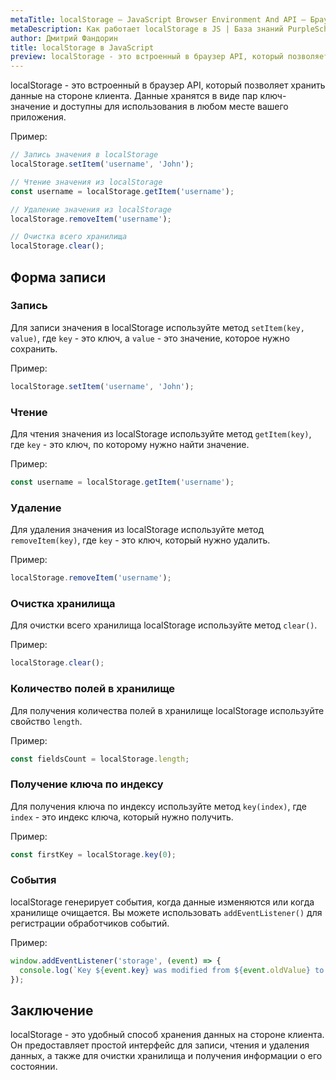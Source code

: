 ```yaml
---
metaTitle: localStorage – JavaScript Browser Environment And API – Браузерное окружение и API в JS
metaDescription: Как работает localStorage в JS | База знаний PurpleSchool
author: Дмитрий Фандорин
title: localStorage в JavaScript
preview: localStorage - это встроенный в браузер API, который позволяет хранить данные на стороне клиента...
---
```


localStorage - это встроенный в браузер API, который позволяет хранить данные на стороне клиента. Данные хранятся в виде пар ключ-значение и доступны для использования в любом месте вашего приложения.

Пример:

```javascript
// Запись значения в localStorage
localStorage.setItem('username', 'John');

// Чтение значения из localStorage
const username = localStorage.getItem('username');

// Удаление значения из localStorage
localStorage.removeItem('username');

// Очистка всего хранилища
localStorage.clear();
```

## Форма записи

### Запись

Для записи значения в localStorage используйте метод `setItem(key, value)`, где `key` - это ключ, а `value` - это значение, которое нужно сохранить.

Пример:

```javascript
localStorage.setItem('username', 'John');
```

### Чтение

Для чтения значения из localStorage используйте метод `getItem(key)`, где `key` - это ключ, по которому нужно найти значение.

Пример:

```javascript
const username = localStorage.getItem('username');
```

### Удаление

Для удаления значения из localStorage используйте метод `removeItem(key)`, где `key` - это ключ, который нужно удалить.

Пример:

```javascript
localStorage.removeItem('username');
```

### Очистка хранилища

Для очистки всего хранилища localStorage используйте метод `clear()`.

Пример:

```javascript
localStorage.clear();
```

### Количество полей в хранилище

Для получения количества полей в хранилище localStorage используйте свойство `length`.

Пример:

```javascript
const fieldsCount = localStorage.length;
```

### Получение ключа по индексу

Для получения ключа по индексу используйте метод `key(index)`, где `index` - это индекс ключа, который нужно получить.

Пример:

```javascript
const firstKey = localStorage.key(0);
```

### События

localStorage генерирует события, когда данные изменяются или когда хранилище очищается. Вы можете использовать `addEventListener()` для регистрации обработчиков событий.

Пример:

```javascript
window.addEventListener('storage', (event) => {
  console.log(`Key ${event.key} was modified from ${event.oldValue} to ${event.newValue}`);
});
```

## Заключение

localStorage - это удобный способ хранения данных на стороне клиента. Он предоставляет простой интерфейс для записи, чтения и удаления данных, а также для очистки хранилища и получения информации о его состоянии.